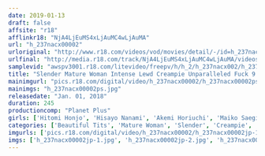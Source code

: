 ```yaml
---
date: 2019-01-13
draft: false
affsite: "r18"
afflinkr18: "NjA4LjEuMS4xLjAuMC4wLjAuMA"
url: "h_237nacx00002"
urloriginal: "http://www.r18.com/videos/vod/movies/detail/-/id=h_237nacx00002"
urlfinal: "http://media.r18.com/track/NjA4LjEuMS4xLjAuMC4wLjAuMA/videos/vod/movies/detail/-/id=h_237nacx00002"
samplevid: "awspv3001.r18.com/litevideo/freepv/h/h_2/h_237nacx002/h_237nacx002_dmb_w.mp4"
title: "Slender Mature Woman Intense Lewd Creampie Unparalleled Fuck 9 People"
mainimgurl: "pics.r18.com/digital/video/h_237nacx00002/h_237nacx00002ps.jpg"
mainimgs: "h_237nacx00002ps.jpg"
releasedate: "Jan. 01, 2018"
duration: 245
productioncomp: "Planet Plus"
girls: ['Hitomi Honjo', 'Hisayo Nanami', 'Akemi Horiuchi', 'Maiko Saegimi', 'Ayako Inoue', 'Shiho Aoi', 'Waka Ninomiya', 'Chiharu Aso']
categories: ['Beautiful Tits', 'Mature Woman', 'Slender', 'Creampie', 'Compilation', 'Over 4 Hours', 'Hi-Def']
imgurls: ['pics.r18.com/digital/video/h_237nacx00002/h_237nacx00002jp-1.jpg', 'pics.r18.com/digital/video/h_237nacx00002/h_237nacx00002jp-2.jpg', 'pics.r18.com/digital/video/h_237nacx00002/h_237nacx00002jp-3.jpg', 'pics.r18.com/digital/video/h_237nacx00002/h_237nacx00002jp-4.jpg', 'pics.r18.com/digital/video/h_237nacx00002/h_237nacx00002jp-5.jpg', 'pics.r18.com/digital/video/h_237nacx00002/h_237nacx00002jp-6.jpg', 'pics.r18.com/digital/video/h_237nacx00002/h_237nacx00002jp-7.jpg', 'pics.r18.com/digital/video/h_237nacx00002/h_237nacx00002jp-8.jpg', 'pics.r18.com/digital/video/h_237nacx00002/h_237nacx00002jp-9.jpg', 'pics.r18.com/digital/video/h_237nacx00002/h_237nacx00002jp-10.jpg', 'pics.r18.com/digital/video/h_237nacx00002/h_237nacx00002jp-11.jpg', 'pics.r18.com/digital/video/h_237nacx00002/h_237nacx00002jp-12.jpg', 'pics.r18.com/digital/video/h_237nacx00002/h_237nacx00002jp-13.jpg', 'pics.r18.com/digital/video/h_237nacx00002/h_237nacx00002jp-14.jpg', 'pics.r18.com/digital/video/h_237nacx00002/h_237nacx00002jp-15.jpg', 'pics.r18.com/digital/video/h_237nacx00002/h_237nacx00002jp-16.jpg', 'pics.r18.com/digital/video/h_237nacx00002/h_237nacx00002jp-17.jpg', 'pics.r18.com/digital/video/h_237nacx00002/h_237nacx00002jp-18.jpg', 'pics.r18.com/digital/video/h_237nacx00002/h_237nacx00002jp-19.jpg', 'pics.r18.com/digital/video/h_237nacx00002/h_237nacx00002jp-20.jpg']
imgs: ['h_237nacx00002jp-1.jpg', 'h_237nacx00002jp-2.jpg', 'h_237nacx00002jp-3.jpg', 'h_237nacx00002jp-4.jpg', 'h_237nacx00002jp-5.jpg', 'h_237nacx00002jp-6.jpg', 'h_237nacx00002jp-7.jpg', 'h_237nacx00002jp-8.jpg', 'h_237nacx00002jp-9.jpg', 'h_237nacx00002jp-10.jpg', 'h_237nacx00002jp-11.jpg', 'h_237nacx00002jp-12.jpg', 'h_237nacx00002jp-13.jpg', 'h_237nacx00002jp-14.jpg', 'h_237nacx00002jp-15.jpg', 'h_237nacx00002jp-16.jpg', 'h_237nacx00002jp-17.jpg', 'h_237nacx00002jp-18.jpg', 'h_237nacx00002jp-19.jpg', 'h_237nacx00002jp-20.jpg']
---
```


